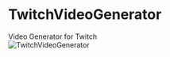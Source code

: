 # TwitchVideoGenerator
Video Generator for Twitch </br>
![TwitchVideoGenerator](https://i.imgur.com/wsvOQ7o.png)
